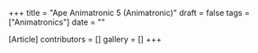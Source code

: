 +++
title = "Ape Animatronic 5 (Animatronic)"
draft = false
tags = ["Animatronics"]
date = ""

[Article]
contributors = []
gallery = []
+++